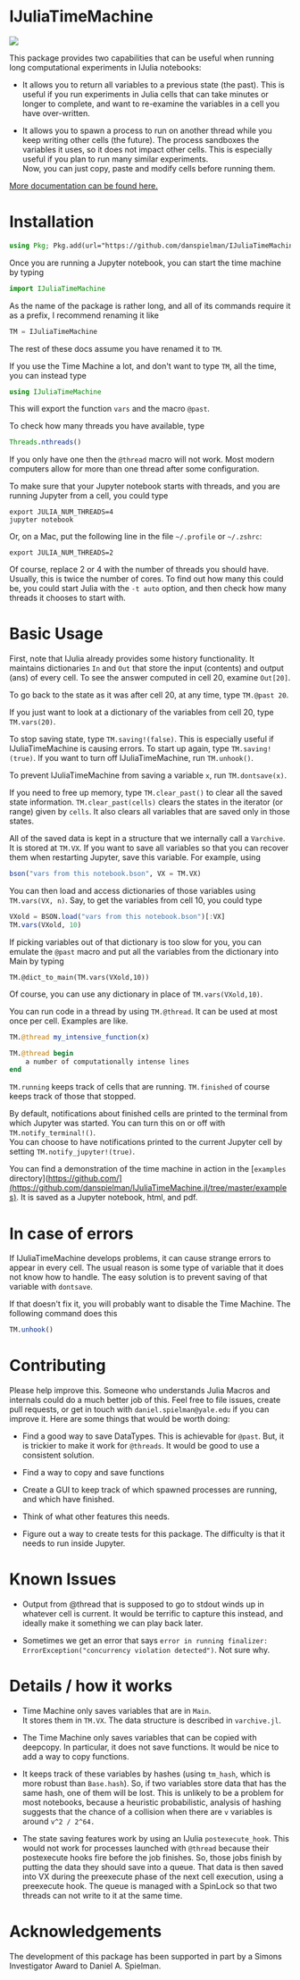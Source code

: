 # IJuliaTimeMachine
[![](https://img.shields.io/badge/docs-latest-blue.svg)](https://danspielman.github.io/IJuliaTimeMachine.jl/dev/)

This package provides two capabilities that can be  useful when running long computational experiments in IJulia notebooks:
* It allows you to return all variables to a previous state (the past).
This is useful if you run experiments in Julia cells that can take minutes or longer to complete, and want to re-examine the variables in a cell you have over-written.

* It allows you to spawn a process to run on another thread while you keep writing other cells (the future).
The process sandboxes the variables it uses, so it does not impact other cells.
This is especially useful if you plan to run many similar experiments.  
Now, you can just copy, paste and modify cells before running them.

[More documentation can be found here.](https://danspielman.github.io/IJuliaTimeMachine.jl/dev/)

# Installation


~~~julia
using Pkg; Pkg.add(url="https://github.com/danspielman/IJuliaTimeMachine.jl")
~~~

Once you are running a Jupyter notebook, you can start the time machine by typing
~~~julia
import IJuliaTimeMachine
~~~

As the name of the package is rather long, and all of its commands require it as a prefix, I recommend renaming it like
~~~julia
TM = IJuliaTimeMachine
~~~

The rest of these docs assume you have renamed it to `TM`.

If you use the Time Machine a lot, and don't want to type `TM`, all the time, you can instead type
~~~julia
using IJuliaTimeMachine
~~~
This will export the function `vars` and the macro `@past`.


To check how many threads you have available, type

~~~julia
Threads.nthreads()
~~~

If you only have one then the `@thread` macro will not work.
Most modern computers allow for more than one thread after some configuration.

To make sure that your Jupyter notebook starts with threads, 
and you are running Jupyter from a cell, you could type

~~~shell
export JULIA_NUM_THREADS=4
jupyter notebook
~~~

Or, on a Mac, put the following line in the file
`~/.profile` or `~/.zshrc`:
~~~shell
export JULIA_NUM_THREADS=2
~~~

Of course, replace 2 or 4 with the number of threads you should have.  Usually, this is twice the number of cores.
To find out how many this could be, you could start Julia with the `-t auto` option, and then check how many threads it chooses to start with.


# Basic Usage

First, note that IJulia already provides some history functionality.
It maintains dictionaries `In` and `Out` that store the input (contents) and output (ans) of every cell.
To see the answer computed in cell 20, examine `Out[20]`.

To go back to the state as it was after cell 20, at any time, type `TM.@past 20`.

If you just want to look at a dictionary of the variables from cell 20, type `TM.vars(20)`.

To stop saving state, type `TM.saving!(false)`. 
This is especially useful if IJuliaTimeMachine is causing errors. To start up again, type `TM.saving!(true)`.
If you want to turn off IJuliaTimeMachine, run `TM.unhook()`.

To prevent IJuliaTimeMachine from saving a variable `x`, run `TM.dontsave(x)`.

If you need to free up memory, type `TM.clear_past()` to clear all the saved state information.
`TM.clear_past(cells)` clears the states in the iterator (or range) given by `cells`. It also clears all variables that are saved only in those states. 

All of the saved data is kept in a structure that we internally call a `Varchive`. It is stored at `TM.VX`. If you want to save all variables so that you can recover them when restarting Jupyter, save this variable. For example, using 
~~~julia
bson("vars from this notebook.bson", VX = TM.VX)
~~~

You can then load and access dictionaries of those variables using `TM.vars(VX, n)`. Say, to get the variables from cell 10, you could type
~~~julia
VXold = BSON.load("vars from this notebook.bson")[:VX]
TM.vars(VXold, 10)
~~~

If picking variables out of that dictionary is too slow for you, you can emulate the `@past` macro and put all the variables from the dictionary into Main by typing
~~~
TM.@dict_to_main(TM.vars(VXold,10))
~~~
Of course, you can use any dictionary in place of `TM.vars(VXold,10)`.




You can run code in a thread by using `TM.@thread`.  It can be used at most once per cell.
Examples are like.

~~~julia
TM.@thread my_intensive_function(x)
~~~

~~~julia
TM.@thread begin
    a number of computationally intense lines
end
~~~

`TM.running` keeps track of cells that are running.
`TM.finished` of course keeps track of those that stopped.

By default, notifications about finished cells are printed to the terminal from which Jupyter was started.  You can turn this on or off with `TM.notify_terminal!()`.  
You can choose to have notifications printed to the current Jupyter cell by setting `TM.notify_jupyter!(true)`.


You can find a demonstration of the time machine in action in the [`examples` directory](https://github.com/](https://github.com/danspielman/IJuliaTimeMachine.jl/tree/master/examples).
It is saved as a Jupyter notebook, html, and pdf.


# In case of errors

If IJuliaTimeMachine develops problems, it can cause strange errors to appear in every cell. The usual reason is some type of variable that it does not know how to handle. The easy solution is to prevent saving of that variable with `dontsave`.

If that doesn't fix it, you will probably want to disable the Time Machine. The following command does this

~~~julia
TM.unhook()
~~~

# Contributing

Please help improve this. Someone who understands Julia Macros and internals could do a much better job of this. Feel free to file issues, create pull requests, or get in touch with `daniel.spielman@yale.edu` if you can improve it.
Here are some things that would be worth doing:

* Find a good way to save DataTypes. This is achievable for `@past`. But, it is trickier to make it work for `@threads`. It would be good to use a consistent solution.


* Find a way to copy and save functions 

* Create a GUI to keep track of which spawned processes are running, and which have finished.

* Think of what other features this needs.

* Figure out a way to create tests for this package. The difficulty is that it needs to run inside Jupyter.




# Known Issues

* Output from @thread that is supposed to go to stdout winds up in whatever cell is current.
It would be terrific to capture this instead, and ideally make it something we can play back later.

* Sometimes we get an error that says `error in running finalizer: ErrorException("concurrency violation detected")`.  Not sure why.

# Details / how it works

* Time Machine only saves variables that are in `Main`.  
It stores them in `TM.VX`.
The data structure is described in `varchive.jl`.

* The Time Machine only saves variables that can be copied with deepcopy.  In particular, it does not save functions.  It would be nice to add a way to copy functions. 

* It keeps track of these variables by hashes (using `tm_hash`, which is more robust than `Base.hash`). So, if two variables store data that has the same hash, one of them will be lost. This is unlikely to be a problem for most notebooks, because a heuristic probabilistic, analysis of hashing suggests that the chance of a collision when there are `v` variables is around `v^2 / 2^64.`

* The state saving features work by using an IJulia `postexecute_hook`.
This would not work for processes launched with `@thread` because their postexecute hooks fire before the job finishes.
So, those jobs finish by putting the data they should save into a queue.
That data is then saved into VX during the preexecute phase of the next cell execution, using a preexecute hook. The queue is managed with a SpinLock so that two threads can not write to it at the same time.


# Acknowledgements

The development of this package has been supported in part by a Simons Investigator Award to Daniel A. Spielman.



